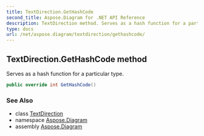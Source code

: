 ```yaml
---
title: TextDirection.GetHashCode
second_title: Aspose.Diagram for .NET API Reference
description: TextDirection method. Serves as a hash function for a particular type
type: docs
url: /net/aspose.diagram/textdirection/gethashcode/
---
```

## TextDirection.GetHashCode method

Serves as a hash function for a particular type.

```csharp
public override int GetHashCode()
```

### See Also

* class [TextDirection](../)
* namespace [Aspose.Diagram](../../textdirection/)
* assembly [Aspose.Diagram](../../../)


